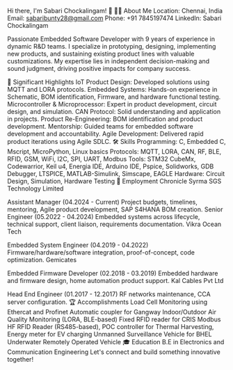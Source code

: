 Hi there, I'm Sabari Chockalingam! 👋
👨‍💻 About Me
Location: Chennai, India
Email: sabaribunty28@gmail.com
Phone: +91 7845197474
LinkedIn: Sabari Chockalingam

Passionate Embedded Software Developer with 9 years of experience in dynamic R&D teams. I specialize in prototyping, designing, implementing new products, and sustaining existing product lines with valuable customizations. My expertise lies in independent decision-making and sound judgment, driving positive impacts for company success.

🚀 Significant Highlights
IoT Product Design: Developed solutions using MQTT and LORA protocols.
Embedded Systems: Hands-on experience in Schematic, BOM identification, Firmware, and hardware functional testing.
Microcontroller & Microprocessor: Expert in product development, circuit design, and simulation.
CAN Protocol: Solid understanding and application in projects.
Product Re-Engineering: BOM identification and product development.
Mentorship: Guided teams for embedded software development and accountability.
Agile Development: Delivered rapid product iterations using Agile SDLC.
🛠️ Skills
Programming: C, Embedded C, Mscript, MicroPython, Linux basics
Protocols: MQTT, LORA, CAN, RF, BLE, RFID, GSM, WiFi, I2C, SPI, UART, Modbus
Tools: STM32 CubeMx, Codewarrior, Keil u4, Energia IDE, Arduino IDE, Pspice, Solidworks, GDB Debugger, LTSPICE, MATLAB-Simulink, Simscape, EAGLE
Hardware: Circuit Design, Simulation, Hardware Testing
💼 Employment Chronicle
Syrma SGS Technology Limited

Assistant Manager (04.2024 - Current)
Project budgets, timelines, mentoring, Agile product development, SAP S4HANA BOM creation.
Senior Engineer (05.2022 - 04.2024)
Embedded systems across lifecycle, technical support, client liaison, requirements documentation.
Vikra Ocean Tech

Embedded System Engineer (04.2019 - 04.2022)
Firmware/hardware/software integration, proof-of-concept, code optimization.
Gemicates

Embedded Firmware Developer (02.2018 - 03.2019)
Embedded hardware and firmware design, home automation product support.
Kal Cables Pvt Ltd

Head End Engineer (01.2017 - 12.2017)
RF networks maintenance, CCA server configuration.
🏆 Accomplishments
Load Cell Monitoring using Ethercat and Profinet
Automatic coupler for Gangway
Indoor/Outdoor Air Quality Monitoring (LORA, BLE-based)
Fixed RFID reader for CRIS
Modbus HF RFID Reader (RS485-based), POC controller for Thermal Harvesting, Energy meter for EV charging
Unmanned Surveillance Vehicle for BHEL
Underwater Remotely Operated Vehicle
🎓 Education
B.E in Electronics and Communication Engineering 
Let's connect and build something innovative together!
